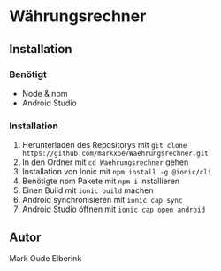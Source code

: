 # Währungsrechner

## Installation

### Benötigt

- Node & npm
- Android Studio

### Installation

1. Herunterladen des Repositorys mit `git clone https://github.com/markxoe/Waehrungsrechner.git`
2. In den Ordner mit `cd Waehrungsrechner` gehen
3. Installation von Ionic mit `npm install -g @ionic/cli`
4. Benötigte npm Pakete mit `npm i` installieren
5. Einen Build mit `ionic build` machen
6. Android synchronisieren mit `ionic cap sync`
7. Android Studio öffnen mit `ionic cap open android`

## Autor

Mark Oude Elberink
